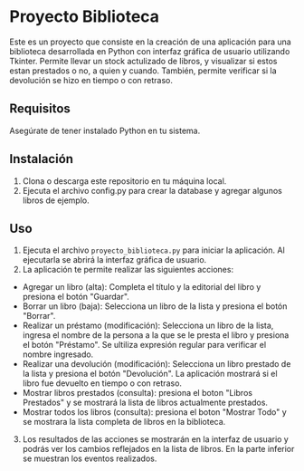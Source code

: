 # Proyecto Biblioteca

Este es un proyecto que consiste en la creación de una aplicación para una biblioteca desarrollada en Python con interfaz gráfica de usuario utilizando Tkinter. Permite llevar un stock actulizado de libros, y visualizar si estos estan prestados o no, a quien y cuando. También, permite verificar si la devolución se hizo en tiempo o con retraso.

## Requisitos

Asegúrate de tener instalado Python en tu sistema.

## Instalación

1. Clona o descarga este repositorio en tu máquina local.
2. Ejecuta el archivo config.py para crear la database y agregar algunos libros de ejemplo.


## Uso

1. Ejecuta el archivo `proyecto_biblioteca.py` para iniciar la aplicación. Al ejecutarla se abrirá la interfaz gráfica de usuario.
2. La aplicación te permite realizar las siguientes acciones:
- Agregar un libro (alta): Completa el título y la editorial del libro y presiona el botón "Guardar".
- Borrar un libro (baja): Selecciona un libro de la lista y presiona el botón "Borrar".
- Realizar un préstamo (modificación): Selecciona un libro de la lista, ingresa el nombre de la persona a la que se le presta el libro y presiona el botón "Préstamo". Se ultiliza expresión regular para verificar el nombre ingresado.
- Realizar una devolución (modificación): Selecciona un libro prestado de la lista y presiona el botón "Devolución". La aplicación mostrará si el libro fue devuelto en tiempo o con retraso.
- Mostrar libros prestados (consulta): presiona el boton "Libros Prestados" y se mostrará la lista de libros actualmente prestados.
- Mostrar todos los libros (consulta): presiona el boton "Mostrar Todo" y se mostrara la lista completa de libros en la biblioteca.
3. Los resultados de las acciones se mostrarán en la interfaz de usuario y podrás ver los cambios reflejados en la lista de libros. En la parte inferior se muestran los eventos realizados.


